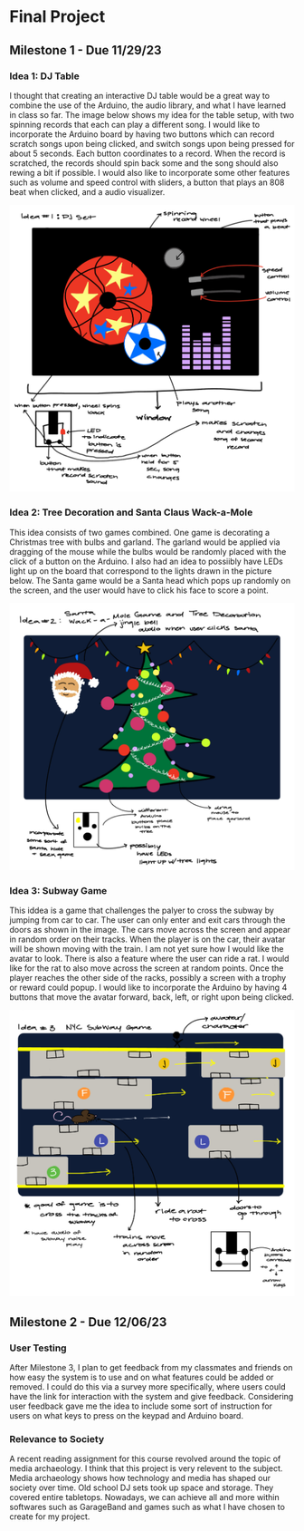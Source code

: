 # Final Project

## Milestone 1 - Due 11/29/23

### Idea 1: DJ Table

I thought that creating an interactive DJ table would be a great way to combine the use of the Arduino, the audio library, and what I have learned in class so far. The image below shows my idea for the table setup, with two spinning records that each can play a different song. I would like to incorporate the Arduino board by having two buttons which can record scratch songs upon being clicked, and switch songs upon being pressed for about 5 seconds. Each button coordinates to a record. When the record is scratched, the records should spin back some and the song should also rewing a bit if possible. I would also like to incorporate some other features such as volume and speed control with sliders, a button that plays an 808 beat when clicked, and a audio visualizer. 
 
![Idea 1: DJ Table](./finalidea3.JPG)

### Idea 2: Tree Decoration and Santa Claus Wack-a-Mole

This idea consists of two games combined. One game is decorating a Christmas tree with bulbs and garland. The garland would be applied via dragging of the mouse while the bulbs would be randomly placed with the click of a button on the Arduino. I also had an idea to possiibly have LEDs light up on the board that correspond to the lights drawn in the picture below. The Santa game would be a Santa head which pops up randomly on the screen, and the user would have to click his face to score a point.
 
![Idea 2: Christmas Game](./finalidea1.JPG)

### Idea 3: Subway Game

This iddea is a game that challenges the palyer to cross the subway by jumping from car to car. The user can only enter and exit cars through the doors as shown in the image. The cars move across the screen and appear in random order on their tracks. When the player is on the car, their avatar will be shown moving with the train. I am not yet sure how I would like the avatar to look. There is also a feature where the user can ride a rat. I would like for the rat to also move across the screen at random points. Once the player reaches the other side of the racks, possibly a screen with a trophy or reward could popup. I would like to incorporate the Arduino by having 4 buttons that move the avatar forward, back, left, or right upon being clicked.
 
![Idea 2: Christmas Game](./finalidea2.JPG)

## Milestone 2 - Due 12/06/23

### 

### User Testing
After Milestone 3, I plan to get feedback from my classmates and friends on how easy the system is to use and on what features could be added or removed. I could do this via a survey more specifically, where users could have the link for interaction with the system and give feedback. Considering user feedback gave me the idea to include some sort of instruction for users on what keys to press on the keypad and Arduino board.

### Relevance to Society
A recent reading assignment for this course revolved around the topic of media archaeology. I think that this project is very relevent to the subject. Media archaeology shows how technology and media has shaped our society over time. Old school DJ sets took up space and storage. They covered entire tabletops. Nowadays, we can achieve all and more within softwares such as GarageBand and games such as what I have chosen to create for my project. 